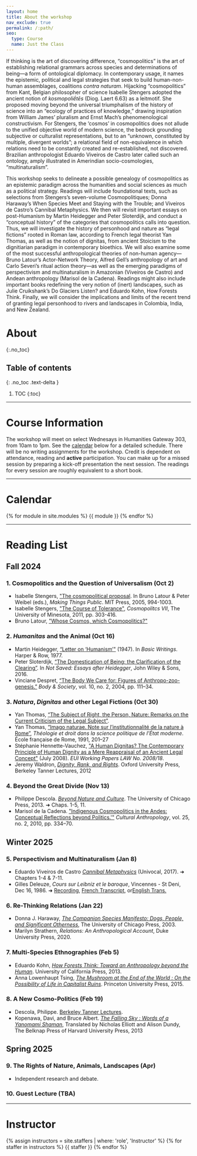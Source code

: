 ```yaml
---
layout: home
title: About the workshop
nav_exclude: true
permalink: /:path/
seo:
  type: Course
  name: Just the Class
---
```



If thinking is the art of discovering difference, “cosmopolitics” is the art of establishing relational grammars across species and determinations of being—a form of ontological diplomacy. In contemporary usage, it names the epistemic, political and legal strategies that seek to build human-non-human assemblages, coalitions *contra naturam*. Hijacking “cosmopolitics” from Kant, Belgian philosopher of science Isabelle Stengers adopted the ancient notion of *kosmopoliḗtēs* (Diog. Laert 6.63) as a leitmotif. She proposed moving beyond the universal triumphalism of the history of science into an “ecology of practices of knowledge,” drawing inspiration from William James’ pluralism and Ernst Mach’s phenomenological constructivism. For Stengers, the ‘cosmos’ in cosmopolitics does not allude to the unified objective world of modern science, the bedrock grounding subjective or culturalist representations, but to an “unknown, constituted by multiple, divergent worlds”; a relational field of non-equivalence in which relations need to be constantly created and re-established, not discovered. Brazilian anthropologist Eduardo Viveiros de Castro later called such an ontology, amply illustrated in Amerindian socio-cosmologies, “multinaturalism”.

This workshop seeks to delineate a possible genealogy of cosmopolitics as an epistemic paradigm across the humanities and social sciences as much as a political strategy. Readings will include foundational texts, such as selections from Stengers’s seven-volume Cosmopolitiques; Donna Haraway’s When Species Meet and Staying with the Trouble; and Viveiros de Castro’s Cannibal Metaphysics. We then will revisit important essays on post-Humanism by Martin Heidegger and Peter Sloterdijk, and conduct a “conceptual history” of the categories that cosmopolitics calls into question. Thus, we will investigate the history of personhood and nature as “legal fictions” rooted in Roman law, according to French legal theorist Yan Thomas, as well as the notion of dignitas, from ancient Stoicism to the dignitiarian paradigm in contemporary bioethics. We will also examine some of the most successful anthropological theories of non-human agency—Bruno Latour’s Actor-Network Theory, Alfred Gell’s anthropology of art and Carlo Severi’s ritual action theory—as well as the emerging paradigms of perspectivism and multinaturalism in Amazonian (Viveiros de Castro) and Andean anthropology (Marisol de la Cadena). Readings might also include important books redefining the very notion of (inert) landscapes, such as Julie Cruikshank’s Do Glaciers Listen? and Eduardo Kohn, How Forests Think. Finally, we will consider the implications and limits of the recent trend of granting legal personhood to rivers and landscapes in Colombia, India, and New Zealand.

# About
{:.no_toc}

## Table of contents
{: .no_toc .text-delta }

1. TOC
{:toc}

---


# Course Information 

The workshop will meet on select Wednesays in Humanities Gateway 303, from 10am to 1pm. See the [calendar](##calendar) below for a detailed schedule. There will be no writing assignments for the workshop. Credit is dependent on attendance, reading and **active** participation. You can make up for a missed session by preparing a kick-off presentation the next session. The readings for every session are roughly equivalent to a short book.

---

# Calendar

{% for module in site.modules %}
{{ module }}
{% endfor %}

---

# Reading List 

## Fall 2024

### 1. Cosmopolitics and the Question of Universalism (**Oct 2**) 
- Isabelle Stengers, ["The cosmopolitical proposal](). In Bruno Latour & Peter Weibel (eds.), *Making Things Public*. MIT Press, 2005, 994-1003.
- Isabelle Stengers, ["The Course of Tolerance"](), *Cosmopolitcs VII*, The University of Minesota, 2011, pp. 303-416.
- Bruno Latour, ["Whose Cosmos, which Cosmopolitics?"]()

### 2. *Humanitas* and the Animal (**Oct 16**) 
- Martin Heidegger, [“Letter on ‘Humanism’"]() (1947). In *Basic Writings*. Harper & Row, 1977.
- Peter Sloterdijk, [“The Domestication of Being: the Clarification of the Clearing”](). In *Not Saved: Essays after Heidegger*, John Wiley & Sons, 2016.
-  Vinciane Despret, [“The Body We Care for: Figures of Anthropo-zoo-genesis.”]() *Body & Society*, vol. 10, no. 2, 2004, pp. 111–34.

### 3. *Natura*, *Dignitas* and other Legal Fictions (**Oct 30**)
- Yan Thomas, [“The Subject of Right, the Person, Nature: Remarks on the Current Criticism of the Legal Subject”]().
- Yan Thomas, [“Imago naturae. Note sur l’institutionnalité de la nature à Rome”](), *Théologie et droit dans la science politique de l’État moderne*. École française de Rome, 1991, 201–27
-  Stéphanie Hennette-Vauchez, ["A Human Dignitas? The Contemporary Principle of Human Dignity as a Mere Reappraisal of an Ancient Legal Concept"]() (July 2008). *EUI Working Papers LAW No. 2008/18*.
- Jeremy Waldron, [*Dignity, Rank, and Rights*](). Oxford University Press, Berkeley Tanner Lectures, 2012

### 4. Beyond the Great Divide (**Nov 13**)

- Philippe Descola. [*Beyond Nature and Culture*](). The University of Chicago Press, 2013. ➜ Chaps. 1-5, 11.
- Marisol de la Cadena. ["Indigenous Cosmopolitics in the Andes: Conceptual Reflections beyond Politics.'"]() *Cultural Anthropology*, vol. 25, no. 2, 2010, pp. 334–70.

## Winter 2025

### 5. Perspectivism and Multinaturalism (**Jan 8**)
- Eduardo Viveiros de Castro [*Cannibal Metaphysics*]() (Univocal, 2017). ➜ Chapters 1-4 & 7-11.
- Gilles Deleuze, *Cours sur Leibniz et le baroque*, Vincennes - St Deni, Dec 16, 1986. ➜ [Recording](https://youtu.be/Sn1XxZeinS8?feature=shared), [French Transcript](https://deleuze.cla.purdue.edu/lecture/lecture-04-6/), or[English Trans.](https://deleuze.cla.purdue.edu/wp-content/uploads/2020/01/4a-GD-Leibniz16Dec1986-English-Revision-2024.pdf)

### 6. Re-Thinking Relations (**Jan 22**)
 
- Donna J. Haraway, [*The Companion Species Manifesto: Dogs, People, and Significant Otherness*](), The University of Chicago Press, 2003.
- Marilyn Strathern, *Relations: An Anthropological Account*, Duke University Press, 2020.
 
### 7. Multi-Species Ethnographies (**Feb 5**)

- Eduardo Kohn, [*How Forests Think: Toward an Anthropology beyond the Human*](). University of California Press, 2013.
- ​Anna Lowenhaupt Tsing, [*The Mushroom at the End of the World : On the Possibility of Life in Capitalist Ruins*](). Princeton University Press, 2015.

### 8. A New Cosmo-Politics (**Feb 19**) 

- Descola, Philippe. [Berkeley Tanner Lectures](https://tannerlectures.berkeley.edu/philippe-descola/).
- Kopenawa, Davi, and Bruce Albert. [*The Falling Sky : Words of a Yanomami Shaman*](), Translated by Nicholas Elliott and Alison Dundy, The Belknap Press of Harvard University Press, 2013

## Spring 2025

### 9. The Rights of Nature, Animals, Landscapes (**Apr**)

- Independent research and debate.

### 10. Guest Lecture (**TBA**)

---

# Instructor

{% assign instructors = site.staffers | where: 'role', 'Instructor' %}
{% for staffer in instructors %}
{{ staffer }}
{% endfor %}
